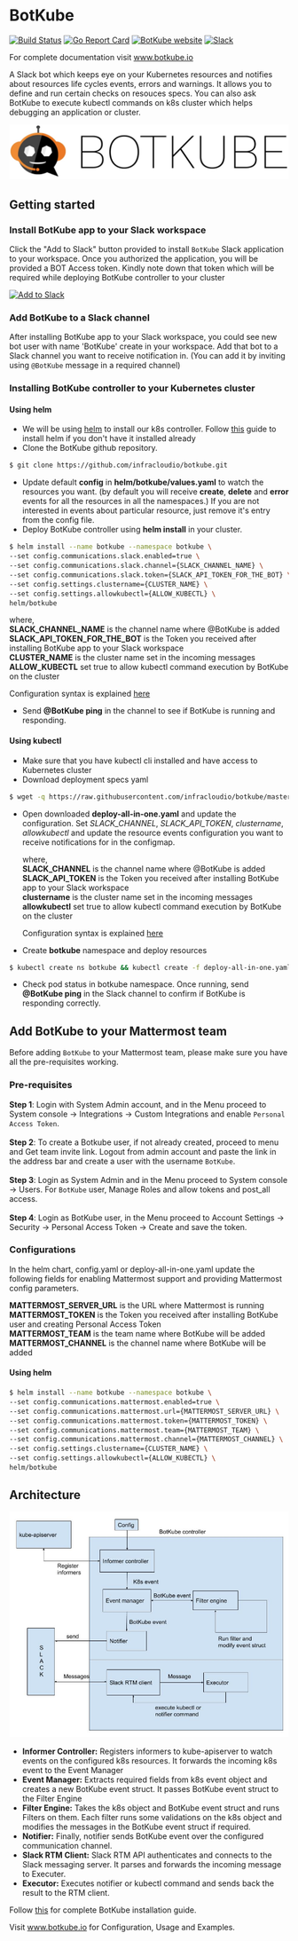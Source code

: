# BotKube
[![Build Status](https://travis-ci.org/infracloudio/botkube.svg?branch=master)](https://travis-ci.org/infracloudio/botkube) [![Go Report Card](https://goreportcard.com/badge/github.com/infracloudio/botkube)](https://goreportcard.com/report/github.com/infracloudio/botkube) [![BotKube website](https://img.shields.io/badge/docs-botkube.io-blue.svg)](https://botkube.io) [![Slack](https://botkube-slack.herokuapp.com/badge.svg)](http://join.botkube.io/)

For complete documentation visit www.botkube.io

A Slack bot which keeps eye on your Kubernetes resources and notifies about resources life cycles events, errors and warnings. It allows you to define and run certain checks on resouces specs.
You can also ask BotKube to execute kubectl commands on k8s cluster which helps debugging an application or cluster.

![](botkube-title.jpg)

## Getting started
### Install BotKube app to your Slack workspace
Click the "Add to Slack" button provided to install `BotKube` Slack application to your workspace. Once you authorized the application, you will be provided a BOT Access token. Kindly note down that token which will be required while deploying BotKube controller to your cluster

<a href="https://slack.com/oauth/authorize?scope=commands,bot&client_id=12637824912.515475697794"><img alt="Add to Slack" height="40" width="139" src="https://platform.slack-edge.com/img/add_to_slack.png" srcset="https://platform.slack-edge.com/img/add_to_slack.png 1x, https://platform.slack-edge.com/img/add_to_slack@2x.png 2x" /></a>

### Add BotKube to a Slack channel
After installing BotKube app to your Slack workspace, you could see new bot user with name 'BotKube' create in your workspace. Add that bot to a Slack channel you want to receive notification in. (You can add it by inviting using `@BotKube` message in a required channel)

### Installing BotKube controller to your Kubernetes cluster

#### Using helm

- We will be using [helm](https://helm.sh/) to install our k8s controller. Follow [this](https://docs.helm.sh/using_helm/#installing-helm) guide to install helm if you don't have it installed already
- Clone the BotKube github repository.
```bash
$ git clone https://github.com/infracloudio/botkube.git
```

- Update default **config** in **helm/botkube/values.yaml** to watch the resources you want. (by default you will receive **create**, **delete** and **error** events for all the resources in all the namespaces.)
If you are not interested in events about particular resource, just remove it's entry from the config file.
- Deploy BotKube controller using **helm install** in your cluster.
```bash
$ helm install --name botkube --namespace botkube \
--set config.communications.slack.enabled=true \
--set config.communications.slack.channel={SLACK_CHANNEL_NAME} \
--set config.communications.slack.token={SLACK_API_TOKEN_FOR_THE_BOT} \
--set config.settings.clustername={CLUSTER_NAME} \
--set config.settings.allowkubectl={ALLOW_KUBECTL} \
helm/botkube
```

  where,<br>
  **SLACK_CHANNEL_NAME** is the channel name where @BotKube is added<br>
  **SLACK_API_TOKEN_FOR_THE_BOT** is the Token you received after installing BotKube app to your Slack workspace<br>
  **CLUSTER_NAME** is the cluster name set in the incoming messages<br>
  **ALLOW_KUBECTL** set true to allow kubectl command execution by BotKube on the cluster<br>

  Configuration syntax is explained [here](https://www.botkube.io/configuration) 

- Send **@BotKube ping** in the channel to see if BotKube is running and responding.

#### Using kubectl

- Make sure that you have kubectl cli installed and have access to Kubernetes cluster
- Download deployment specs yaml

```bash
$ wget -q https://raw.githubusercontent.com/infracloudio/botkube/master/deploy-all-in-one.yaml
```

- Open downloaded **deploy-all-in-one.yaml** and update the configuration.
  Set *SLACK_CHANNEL*, *SLACK_API_TOKEN*, *clustername*, *allowkubectl* and update the resource events configuration you want to receive notifications for in the configmap.

  where,<br>
  **SLACK_CHANNEL** is the channel name where @BotKube is added<br>
  **SLACK_API_TOKEN** is the Token you received after installing BotKube app to your Slack workspace<br>
  **clustername** is the cluster name set in the incoming messages<br>
  **allowkubectl** set true to allow kubectl command execution by BotKube on the cluster<br>

  Configuration syntax is explained [here](https://www.botkube.io/configuration) 

- Create **botkube** namespace and deploy resources

```bash
$ kubectl create ns botkube && kubectl create -f deploy-all-in-one.yaml -n botkube
```

- Check pod status in botkube namespace. Once running, send **@BotKube ping** in the Slack channel to confirm if BotKube is responding correctly.

## Add BotKube to your Mattermost team
Before adding `BotKube` to your Mattermost team, please make sure you have all the pre-requisites working.

### Pre-requisites
**Step 1**: Login with System Admin account, and in the Menu proceed to System console -> Integrations -> Custom Integrations and enable `Personal Access Token`.<br><br>
**Step 2**: To create a Botkube user, if not already created, proceed to menu and Get team invite link. Logout from admin account and paste the link in the address bar and create a user with the username `BotKube`.<br><br>
**Step 3**: Login as System Admin and in the Menu proceed to System console -> Users. For `BotKube` user, Manage Roles and allow tokens and post_all access.<br><br>
**Step 4**: Login as BotKube user, in the Menu proceed to Account Settings -> Security -> Personal Access Token -> Create and save the token.

### Configurations
In the helm chart, config.yaml or deploy-all-in-one.yaml update the following fields for enabling Mattermost support and providing Mattermost config parameters.

**MATTERMOST_SERVER_URL** is the URL where Mattermost is running<br>
**MATTERMOST_TOKEN** is the Token you received after installing BotKube user and creating Personal Access Token<br>
**MATTERMOST_TEAM** is the team name where BotKube will be added<br>
**MATTERMOST_CHANNEL** is the channel name where BotKube will be added<br>

#### Using helm

```bash
$ helm install --name botkube --namespace botkube \
--set config.communications.mattermost.enabled=true \
--set config.communications.mattermost.url={MATTERMOST_SERVER_URL} \
--set config.communications.mattermost.token={MATTERMOST_TOKEN} \
--set config.communications.mattermost.team={MATTERMOST_TEAM} \
--set config.communications.mattermost.channel={MATTERMOST_CHANNEL} \
--set config.settings.clustername={CLUSTER_NAME} \
--set config.settings.allowkubectl={ALLOW_KUBECTL} \
helm/botkube
```

## Architecture
![](/botkube_arch.jpg)
- **Informer Controller:** Registers informers to kube-apiserver to watch events on the configured k8s resources. It forwards the incoming k8s event to the Event Manager
- **Event Manager:** Extracts required fields from k8s event object and creates a new BotKube event struct. It passes BotKube event struct to the Filter Engine
- **Filter Engine:** Takes the k8s object and BotKube event struct and runs Filters on them. Each filter runs some validations on the k8s object and modifies the messages in the BotKube event struct if required.
- **Notifier:** Finally, notifier sends BotKube event over the configured communication channel.
- **Slack RTM Client:** Slack RTM API authenticates and connects to the Slack messaging server. It parses and forwards the incoming message to Executer. 
- **Executor:** Executes notifier or kubectl command and sends back the result to the RTM client.

Follow [this](https://www.botkube.io/installation/) for complete BotKube installation guide.

Visit www.botkube.io for Configuration, Usage and Examples.
